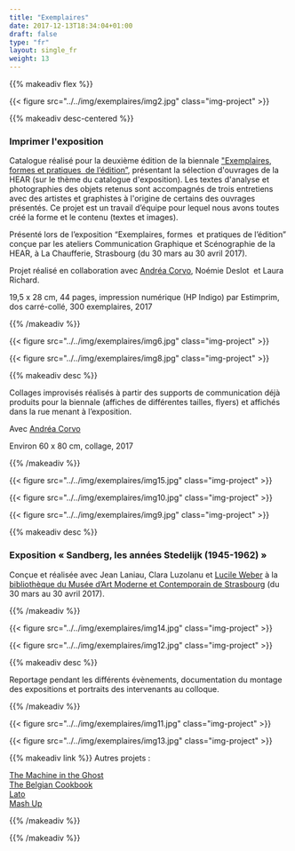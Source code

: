 ```yaml
---
title: "Exemplaires"
date: 2017-12-13T18:34:04+01:00
draft: false
type: "fr"
layout: single_fr
weight: 13
---
```


{{% makeadiv flex %}}

{{< figure src="../../img/exemplaires/img2.jpg" class="img-project" >}}

{{% makeadiv desc-centered %}}
### Imprimer l'exposition

Catalogue réalisé pour la deuxième édition de la biennale ["Exemplaires, formes et pratiques  de l’édition”](http://exemplaires2017.fr/), présentant la sélection d'ouvrages de la HEAR (sur le thème du catalogue d'exposition). Les textes d'analyse et photographies des objets retenus sont accompagnés de trois entretiens avec des artistes et graphistes à l'origine de certains des ouvrages présentés. Ce projet est un travail d’équipe pour lequel nous avons toutes créé la forme et le contenu (textes et images).

Présenté lors de l’exposition “Exemplaires, formes  et pratiques de l’édition” conçue par les ateliers Communication Graphique et Scénographie de la HEAR, à La Chaufferie, Strasbourg (du 30 mars au 30 avril 2017).

Projet réalisé en collaboration avec [Andréa Corvo](http://andreacorvo.com/), Noémie Deslot  et Laura Richard.


19,5 x 28 cm, 44 pages, impression numérique (HP Indigo) par Estimprim, dos carré-collé, 300 exemplaires, 2017

{{% /makeadiv %}}

{{< figure src="../../img/exemplaires/img6.jpg" class="img-project" >}}

{{< figure src="../../img/exemplaires/img8.jpg" class="img-project" >}}

{{% makeadiv desc %}}

Collages improvisés réalisés à partir des supports de communication déjà produits pour la biennale (affiches de différentes tailles, flyers) et affichés dans la rue menant à l’exposition. 

Avec [Andréa Corvo](http://andreacorvo.com/)

Environ 60 x 80 cm, collage, 2017

{{% /makeadiv %}}

{{< figure src="../../img/exemplaires/img15.jpg" class="img-project" >}}

{{< figure src="../../img/exemplaires/img10.jpg" class="img-project" >}}

{{< figure src="../../img/exemplaires/img9.jpg" class="img-project" >}}

{{% makeadiv desc %}}

### Exposition « Sandberg, les années Stedelijk (1945-1962) »

Conçue et réalisée avec Jean Laniau, Clara Luzolanu et [Lucile Weber](http://lucileweber.tumblr.com/) à la [bibliothèque du Musée d’Art Moderne et Contemporain de Strasbourg](https://www.musees.strasbourg.eu/bibliotheque-des-musees) (du 30 mars au 30 avril 2017). 

{{% /makeadiv %}}

{{< figure src="../../img/exemplaires/img14.jpg" class="img-project" >}}

{{< figure src="../../img/exemplaires/img12.jpg" class="img-project" >}}

{{% makeadiv desc %}}

Reportage pendant les différents évènements, documentation du montage des expositions et portraits des intervenants au colloque.

{{% /makeadiv %}}

{{< figure src="../../img/exemplaires/img11.jpg" class="img-project" >}}

{{< figure src="../../img/exemplaires/img13.jpg" class="img-project" >}}

{{% makeadiv link %}}
Autres projets :

[The Machine in the Ghost](http://www.carolinesorin.com/projects_fr/machine)  
[The Belgian Cookbook](http://www.carolinesorin.com/projects_fr/belgian)  
[Lato](http://www.carolinesorin.com/projects_fr/lato)  
[Mash Up](http://www.carolinesorin.com/projects_fr/archi)  


{{% /makeadiv %}}

{{% /makeadiv %}}